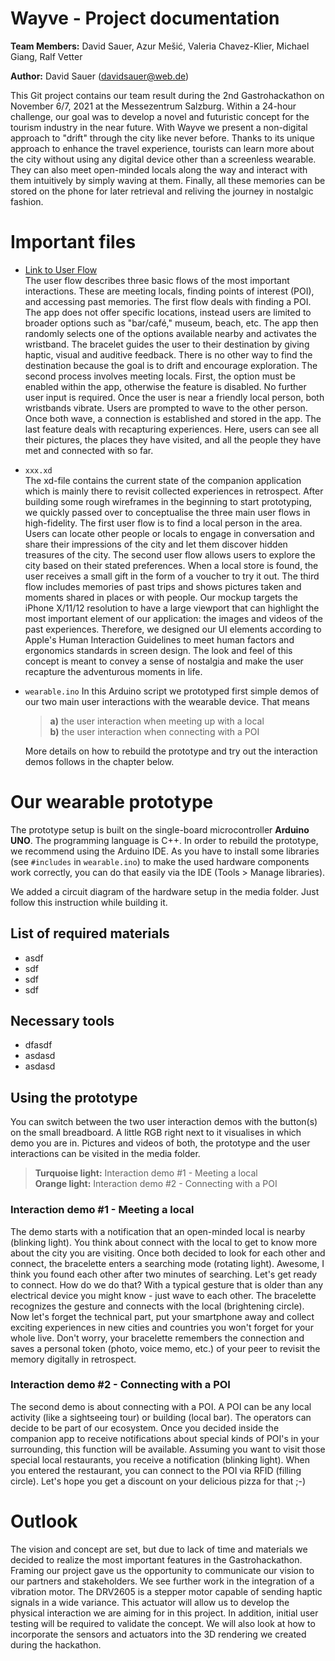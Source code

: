 # Wayve - Project documentation

**Team Members:** David Sauer, Azur Mešić, Valeria Chavez-Klier, Michael Giang, Ralf Vetter

**Author:** David Sauer (davidsauer@web.de)

This Git project contains our team result during the 2nd Gastrohackathon on November 6/7, 2021 at the Messezentrum Salzburg. Within a 24-hour challenge, our goal was to develop a novel and futuristic concept for the tourism industry in the near future. With Wayve we present a non-digital approach to "drift" through the city like never before. Thanks to its unique approach to enhance the travel experience, tourists can learn more about the city without using any digital device other than a screenless wearable. They can also meet open-minded locals along the way and interact with them intuitively by simply waving at them. Finally, all these memories can be stored on the phone for later retrieval and reliving the journey in nostalgic fashion.


# Important files  
- [Link to User Flow](https://whimsical.com/memories-477bN2r2PB5y6mhaZHsFkF)  
The user flow describes three basic flows of the most important interactions. These are meeting locals, finding points of interest (POI), and accessing past memories. The first flow deals with finding a POI. The app does not offer specific locations, instead users are limited to broader options such as "bar/café," museum, beach, etc. The app then randomly selects one of the options available nearby and activates the wristband. The bracelet guides the user to their destination by giving haptic, visual and auditive feedback. There is no other way to find the destination because the goal is to drift and encourage exploration. The second process involves meeting locals. First, the option must be enabled within the app, otherwise the feature is disabled. No further user input is required. Once the user is near a friendly local person, both wristbands vibrate. Users are prompted to wave to the other person. Once both wave, a connection is established and stored in the app. The last feature deals with recapturing experiences. Here, users can see all their pictures, the places they have visited, and all the people they have met and connected with so far.

- `xxx.xd`  
The xd-file contains the current state of the companion application which is mainly there to revisit collected experiences in retrospect. After building some rough wireframes in the beginning to start prototyping, we quickly passed over to conceptualise the three main user flows in high-fidelity. The first user flow is to find a local person in the area. Users can locate other people or locals to engage in conversation and share their impressions of the city and let them discover hidden treasures of the city. The second user flow allows users to explore the city based on their stated preferences. When a local store is found, the user receives a small gift in the form of a voucher to try it out. The third flow includes memories of past trips and shows pictures taken and moments shared in places or with people.
Our mockup targets the iPhone X/11/12 resolution to have a large viewport that can highlight the most important element of our application: the images and videos of the past experiences. Therefore, we designed our UI elements according to Apple's Human Interaction Guidelines to meet human factors and ergonomics standards in screen design. The look and feel of this concept is meant to convey a sense of nostalgia and make the user recapture the adventurous moments in life.

- `wearable.ino`
In this Arduino script we prototyped first simple demos of our two main user interactions with the wearable device. That means
	>**a)** the user interaction when meeting up with a local  
	>**b)** the user interaction when connecting with a POI

	More details on how to rebuild the prototype and try out the interaction demos follows in the chapter below.

# Our wearable prototype

The prototype setup is built on the single-board microcontroller **Arduino UNO**. The programming language is C++. In order to rebuild the prototype, we recommend using the Arduino IDE. As you have to install some libraries (see `#includes` in `wearable.ino`) to make the used hardware components work correctly, you can do that easily via the IDE (Tools > Manage libraries).

We added a circuit diagram of the hardware setup in the media folder. Just follow this instruction while building it.

## List of required materials

- asdf
- sdf
- sdf
- sdf

## Necessary tools

- dfasdf
- asdasd
- asdasd

## Using the prototype

You can switch between the two user interaction demos with the button(s) on the small breadboard. A little RGB right next to it visualises in which demo you are in. Pictures and videos of both, the prototype and the user interactions can be visited in the media folder.

>**Turquoise light:**	Interaction demo #1 - Meeting a local  
>**Orange light:** 		Interaction demo #2 - Connecting with a POI

### Interaction demo #1 - Meeting a local

The demo starts with a notification that an open-minded local is nearby (blinking light). You think about connect with the local to get to know more about the city you are visiting. Once both decided to look for each other and connect, the bracelette enters a searching mode (rotating light). Awesome, I think you found each other after two minutes of searching. Let's get ready to connect. How do we do that? With a typical gesture that is older than any electrical device you might know - just wave to each other. The bracelette recognizes the gesture and connects with the local (brightening circle). Now let's forget the technical part, put your smartphone away and collect exciting experiences in new cities and countries you won't forget for your whole live. Don't worry, your bracelette remembers the connection and saves a personal token (photo, voice memo, etc.) of your peer to revisit the memory digitally in retrospect.

### Interaction demo #2 - Connecting with a POI

The second demo is about connecting with a POI. A POI can be any local activity (like a sightseeing tour) or building (local bar). The operators can decide to be part of our ecosystem. Once you decided inside the companion app to receive notifications about special kinds of POI's in your surrounding, this function will be available. Assuming you want to visit those special local restaurants, you receive a notification (blinking light). When you entered the restaurant, you can connect to the POI via RFID (filling circle). Let's hope you get a discount on your delicious pizza for that ;-)

# Outlook

The vision and concept are set, but due to lack of time and materials we decided to realize the most important features in the Gastrohackathon. Framing our project gave us the opportunity to communicate our vision to our partners and stakeholders. We see further work in the integration of a vibration motor. The DRV2605 is a stepper motor capable of sending haptic signals in a wide variance. This actuator will allow us to develop the physical interaction we are aiming for in this project. In addition, initial user testing will be required to validate the concept. We will also look at how to incorporate the sensors and actuators into the 3D rendering we created during the hackathon.  
